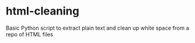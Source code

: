 # html-cleaning
Basic Python script to extract plain text and clean up white space from a repo of HTML files
